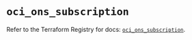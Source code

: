 # `oci_ons_subscription`

Refer to the Terraform Registry for docs: [`oci_ons_subscription`](https://registry.terraform.io/providers/oracle/oci/7.19.0/docs/resources/ons_subscription).
